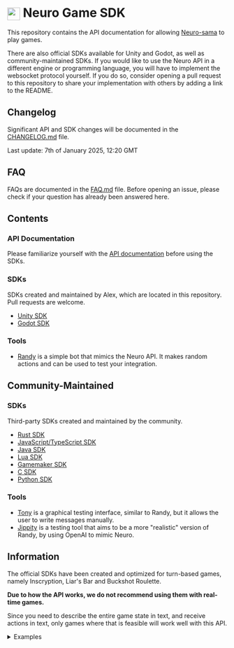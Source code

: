 # <img src="Assets/icon.png" width="29" style="vertical-align:middle;">  Neuro Game SDK

This repository contains the API documentation for allowing [Neuro-sama](https://twitch.tv/vedal987) to play games.

There are also official SDKs available for Unity and Godot, as well as community-maintained SDKs. If you would like to use the Neuro API in a different engine or programming language, you will have to implement the websocket protocol yourself. If you do so, consider opening a pull request to this repository to share your implementation with others by adding a link to the README.

## Changelog

Significant API and SDK changes will be documented in the [CHANGELOG.md](./CHANGELOG.md) file.

Last update: 7th of January 2025, 12:20 GMT

## FAQ

FAQs are documented in the [FAQ.md](./FAQ.md) file. Before opening an issue, please check if your question has already been answered here.

## Contents

### API Documentation
Please familiarize yourself with the [API documentation](./API/README.md) before using the SDKs.

### SDKs
SDKs created and maintained by Alex, which are located in this repository. Pull requests are welcome.
- [Unity SDK](./Unity/README.md)
- [Godot SDK](./Godot/README.md)

### Tools
- [Randy](./Randy/README.md) is a simple bot that mimics the Neuro API. It makes random actions and can be used to test your integration.

## Community-Maintained

### SDKs
Third-party SDKs created and maintained by the community.
- [Rust SDK](https://github.com/chayleaf/rust-neuro-sama-game-api)
- [JavaScript/TypeScript SDK](https://github.com/AriesAlex/typescript-neuro-game-sdk)
- [Java SDK](https://github.com/alexcrea/jacn-sdk)
- [Lua SDK](https://github.com/Gunoshozo/lua-neuro-sama-game-api)
- [Gamemaker SDK](https://github.com/noellepunk/Neuro-Gamemaker-SDK)
- [C SDK](https://github.com/xslendix/libneurosdk)
- [Python SDK](https://github.com/CoolCat467/Neuro-API)

### Tools
- [Tony](https://github.com/Pasu4/neuro-api-tony) is a graphical testing interface, similar to Randy, but it allows the user to write messages manually.
- [Jippity](https://github.com/EnterpriseScratchDev/neuro-api-jippity) is a testing tool that aims to be a more "realistic" version of Randy, by using OpenAI to mimic Neuro.

## Information 

The official SDKs have been created and optimized for turn-based games, namely Inscryption, Liar's Bar and Buckshot Roulette.

**Due to how the API works, we do not recommend using them with real-time games.**

Since you need to describe the entire game state in text, and receive actions in text, only games where that is feasible will work well with this API.
<details>
<summary>Examples</summary>

Games that could work
- Inscryption
- Liar's Bar
- Buckshot Roulette
- Keep Talking and Nobody Explodes
- Uno
- Monopoly
- Most visual novels
- Most card games

Games that would not work

- Among Us
- Skyrim
- League of Legends
- Celeste
- Euro Truck Sim
- CSGO
- Any real-time strategy game
- Shooters
- Platformers

You get the idea. Turn based games in general are perfect for this. Anything else and you're kinda stretching the limits of what the API can do.

Vedal said you can use this for more complex games but he told me "you wouldn't get it" so I'm not even going to try to imagine how this would even work, and I am just going to assume that he is wrong.

</details>
